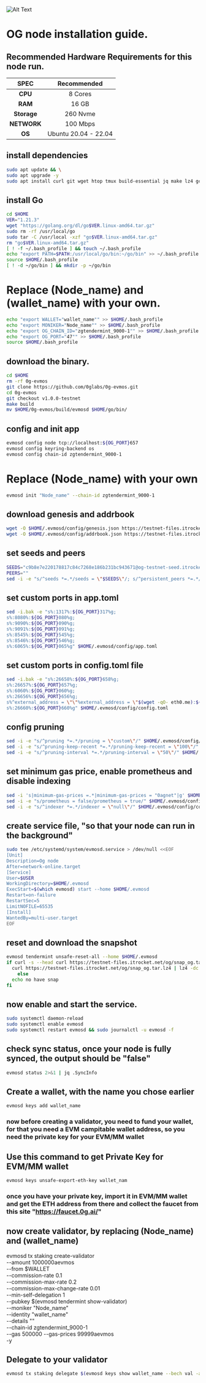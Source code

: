 ![Alt Text](https://i.ibb.co/Mg6tGgw/320326989-6eca238f-cd35-411b-9c5a-857fbd80dd33.png)

# OG node installation guide.

## Recommended Hardware Requirements for this node run.

|   SPEC      |       Recommended        |
| :---------: | :-----------------------:|
|   **CPU**   |        8 Cores           |
|   **RAM**   |        16 GB             |
| **Storage** |        260 Nvme          |
| **NETWORK** |        100 Mbps          |
|   **OS**    |   Ubuntu 20.04 - 22.04   |


## install dependencies
```bash
sudo apt update && \
sudo apt upgrade -y
sudo apt install curl git wget htop tmux build-essential jq make lz4 gcc unzip -y

```
## install Go
```bash
cd $HOME
VER="1.21.3"
wget "https://golang.org/dl/go$VER.linux-amd64.tar.gz"
sudo rm -rf /usr/local/go
sudo tar -C /usr/local -xzf "go$VER.linux-amd64.tar.gz"
rm "go$VER.linux-amd64.tar.gz"
[ ! -f ~/.bash_profile ] && touch ~/.bash_profile
echo "export PATH=$PATH:/usr/local/go/bin:~/go/bin" >> ~/.bash_profile
source $HOME/.bash_profile
[ ! -d ~/go/bin ] && mkdir -p ~/go/bin

```
# Replace (Node_name) and (wallet_name) with your own.
```bash
echo "export WALLET="wallet_name"" >> $HOME/.bash_profile
echo "export MONIKER="Node_name"" >> $HOME/.bash_profile
echo "export OG_CHAIN_ID="zgtendermint_9000-1"" >> $HOME/.bash_profile
echo "export OG_PORT="47"" >> $HOME/.bash_profile
source $HOME/.bash_profile

```
## download the binary.
```bash
cd $HOME
rm -rf 0g-evmos
git clone https://github.com/0glabs/0g-evmos.git
cd 0g-evmos
git checkout v1.0.0-testnet
make build
mv $HOME/0g-evmos/build/evmosd $HOME/go/bin/
```
## config and init app
```bash
evmosd config node tcp://localhost:${OG_PORT}657
evmosd config keyring-backend os
evmosd config chain-id zgtendermint_9000-1
```
# Replace (Node_name) with your own
```bash
evmosd init "Node_name" --chain-id zgtendermint_9000-1
```
## download genesis and addrbook
```bash
wget -O $HOME/.evmosd/config/genesis.json https://testnet-files.itrocket.net/og/genesis.json
wget -O $HOME/.evmosd/config/addrbook.json https://testnet-files.itrocket.net/og/addrbook.json
```
## set seeds and peers
```bash
SEEDS="c9b8e7e220178817c84c7268e186b231bc943671@og-testnet-seed.itrocket.net:47656"
PEERS=""
sed -i -e "s/^seeds *=.*/seeds = \"$SEEDS\"/; s/^persistent_peers *=.*/persistent_peers = \"$PEERS\"/" $HOME/.evmosd/config/config.toml
```
## set custom ports in app.toml
```bash
sed -i.bak -e "s%:1317%:${OG_PORT}317%g;
s%:8080%:${OG_PORT}080%g;
s%:9090%:${OG_PORT}090%g;
s%:9091%:${OG_PORT}091%g;
s%:8545%:${OG_PORT}545%g;
s%:8546%:${OG_PORT}546%g;
s%:6065%:${OG_PORT}065%g" $HOME/.evmosd/config/app.toml
```
## set custom ports in config.toml file
```bash
sed -i.bak -e "s%:26658%:${OG_PORT}658%g;
s%:26657%:${OG_PORT}657%g;
s%:6060%:${OG_PORT}060%g;
s%:26656%:${OG_PORT}656%g;
s%^external_address = \"\"%external_address = \"$(wget -qO- eth0.me):${OG_PORT}656\"%;
s%:26660%:${OG_PORT}660%g" $HOME/.evmosd/config/config.toml
```
## config pruning
```bash
sed -i -e "s/^pruning *=.*/pruning = \"custom\"/" $HOME/.evmosd/config/app.toml
sed -i -e "s/^pruning-keep-recent *=.*/pruning-keep-recent = \"100\"/" $HOME/.evmosd/config/app.toml
sed -i -e "s/^pruning-interval *=.*/pruning-interval = \"50\"/" $HOME/.evmosd/config/app.toml
```
## set minimum gas price, enable prometheus and disable indexing
```bash
sed -i 's|minimum-gas-prices =.*|minimum-gas-prices = "0agnet"|g' $HOME/.evmosd/config/app.toml
sed -i -e "s/prometheus = false/prometheus = true/" $HOME/.evmosd/config/config.toml
sed -i -e "s/^indexer *=.*/indexer = \"null\"/" $HOME/.evmosd/config/config.toml
```
## create service file, "so that your node can run in the background"
```bash
sudo tee /etc/systemd/system/evmosd.service > /dev/null <<EOF
[Unit]
Description=Og node
After=network-online.target
[Service]
User=$USER
WorkingDirectory=$HOME/.evmosd
ExecStart=$(which evmosd) start --home $HOME/.evmosd
Restart=on-failure
RestartSec=5
LimitNOFILE=65535
[Install]
WantedBy=multi-user.target
EOF
```
## reset and download the snapshot
```bash
evmosd tendermint unsafe-reset-all --home $HOME/.evmosd
if curl -s --head curl https://testnet-files.itrocket.net/og/snap_og.tar.lz4 | head -n 1 | grep "200" > /dev/null; then
  curl https://testnet-files.itrocket.net/og/snap_og.tar.lz4 | lz4 -dc - | tar -xf - -C $HOME/.evmosd
    else
  echo no have snap
fi
```
## now enable and start the service.
```bash
sudo systemctl daemon-reload
sudo systemctl enable evmosd
sudo systemctl restart evmosd && sudo journalctl -u evmosd -f
```
## check sync status, once your node is fully synced, the output should be "false"
```bash
evmosd status 2>&1 | jq .SyncInfo
```
## Create a wallet, with the name you chose earlier
```bash
evmosd keys add wallet_name
```

### now before creating a validator, you need to fund your wallet, for that you need a EVM campitable wallet address, so you need the private key for your EVM/MM wallet

## Use this command to get Private Key for EVM/MM wallet
```bash
evmosd keys unsafe-export-eth-key wallet_nam
```
### once you have your private key, import it in EVM/MM wallet and get the ETH address from there and collect the faucet from this site "https://faucet.0g.ai/"

## now create validator, by replacing (Node_name) and (wallet_name) 

evmosd tx staking create-validator \
--amount 1000000aevmos \
--from $WALLET \
--commission-rate 0.1 \
--commission-max-rate 0.2 \
--commission-max-change-rate 0.01 \
--min-self-delegation 1 \
--pubkey $(evmosd tendermint show-validator) \
--moniker "Node_name" \
--identity "wallet_name" \
--details "" \
--chain-id zgtendermint_9000-1 \
--gas 500000 --gas-prices 99999aevmos \
-y

## Delegate to your validator
```bash
evmosd tx staking delegate $(evmosd keys show wallet_name --bech val -a) 1000000aevmos --from wallet_name --chain-id zgtendermint_9000-1 --gas 500000 --gas-prices 99999aevmos -y
```




